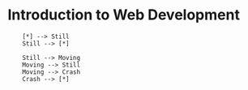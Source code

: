 # Introduction to Web Development

```mermaid
    [*] --> Still
    Still --> [*]

    Still --> Moving
    Moving --> Still
    Moving --> Crash
    Crash --> [*]
```

